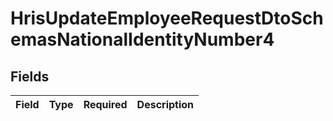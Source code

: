 # HrisUpdateEmployeeRequestDtoSchemasNationalIdentityNumber4


## Fields

| Field       | Type        | Required    | Description |
| ----------- | ----------- | ----------- | ----------- |